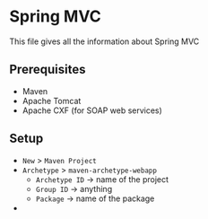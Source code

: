 # Spring MVC

This file gives all the information about Spring MVC

## Prerequisites

- Maven
- Apache Tomcat
- Apache CXF (for SOAP web services)

## Setup

- ```New``` > ```Maven Project```
- ```Archetype``` > ```maven-archetype-webapp```
  - ```Archetype ID``` -> name of the project
  - ```Group ID``` -> anything
  - ```Package``` -> name of the package
-
